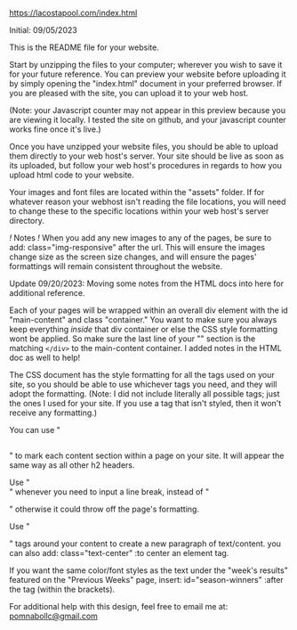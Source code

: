 https://lacostapool.com/index.html



Initial: 09/05/2023

This is the README file for your website.

Start by unzipping the files to your computer; wherever you wish to save it for your future reference. You can preview your website before uploading it by simply opening the "index.html" document in your preferred browser. If you are pleased with the site, you can upload it to your web host.

(Note: your Javascript counter may not appear in this preview because you are viewing it locally. I tested the site on github, and your javascript counter works fine once it's live.)


Once you have unzipped your website files, you should be able to upload them directly to your web host's server. Your site should be live as soon as its uploaded, but follow your web host's procedures in regards to how you upload html code to your website.

Your images and font files are located within the "assets" folder. If for whatever reason your webhost isn't reading the file locations, you will need to change these to the specific locations within your web host's server directory.



*!* Notes *!*
When you add any new images to any of the pages, be sure to add:
class="img-responsive"
after the url. This will ensure the images change size as the screen size changes, and will ensure the pages' formattings will remain consistent throughout the website.


Update 09/20/2023: Moving some notes from the HTML docs into here for additional reference.

Each of your pages will be wrapped within an overall div element with the id "main-content" and class "container." You want to make sure you always keep everything *inside* that div container or else the CSS style formatting wont be applied. So make sure the last line of your "<!--main content-->" section is the matching ```</div>``` to the main-content container. I added notes in the HTML doc as well to help!

The CSS document has the style formatting for all the tags used on your site, so you should be able to use whichever tags you need, and they will adopt the formatting. (Note: I did not include literally all possible tags; just the ones I used for your site. If you use a tag that isn't styled, then it won't receive any formatting.)

You can use "<h2></h2>" to mark each content section within a page on your site. It will appear the same way as all other h2 headers.

Use "<br>" whenever you need to input a line break, instead of "<p>" otherwise it could throw off the page's formatting.

Use "<p></p>" tags around your content to create a new paragraph of text/content. you can also add: class="text-center" :to center an element tag.

If you want the same color/font styles as the text under the "week's results" featured on the "Previous Weeks" page, insert: id="season-winners" :after the tag (within the brackets).





For additional help with this design, feel free to email me at: pomnabollc@gmail.com